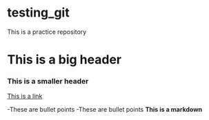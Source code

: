 # testing_git
This is a practice repository
# This is a big header
### This is a smaller header
[This is a link](https://codingnomads.co)

-These are bullet points
-These are bullet points
**This is a markdown**

